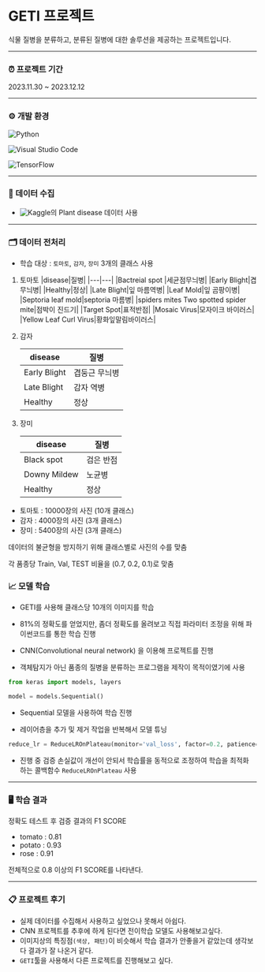# GETI 프로젝트

식물 질병을 분류하고, 분류된 질병에 대한 솔루션을 제공하는 
프로젝트입니다.


----

### ⏰ 프로젝트 기간
2023.11.30 ~ 2023.12.12

----
### ⚙️ 개발 환경
![Python](https://img.shields.io/badge/python-3670A0?style=for-the-badge&logo=python&logoColor=ffdd54)

![Visual Studio Code](https://img.shields.io/badge/Visual%20Studio%20Code-0078d7.svg?style=for-the-badge&logo=visual-studio-code&logoColor=white)

![TensorFlow](https://img.shields.io/badge/TensorFlow-%23FF6F00.svg?style=for-the-badge&logo=TensorFlow&logoColor=white)

---
### 📂 데이터 수집

- ![Kaggle](https://img.shields.io/badge/Kaggle-035a7d?style=for-the-badge&logo=kaggle&logoColor=white)의 Plant disease 데이터 사용

----

### 🗂️ 데이터 전처리
- 학습 대상 : `토마토`, `감자`, `장미` 3개의 클래스 사용


1. 토마토
    |disease|질병|
    |---|---|
    |Bactreial spot |세균점무늬병|
    |Early Blight|겹무늬병|
    |Healthy|정상|
    |Late Blight|잎 마름역병|
    |Leaf Mold|잎 곰팡이병|
    |Septoria leaf mold|septoria 마름병|
    |spiders mites Two spotted spider mite|점박이 진드기|
    |Target Spot|표적반점|
    |Mosaic Virus|모자이크 바이러스|
    |Yellow Leaf Curl Virus|황화잎말림바이러스|

2. 감자
    
    |disease|질병|
    |-------|----|
    |Early Blight|겹둥근 무늬병|
    |Late Blight|감자 역병|
    |Healthy|정상|

3. 장미

    |disease|질병|
    |---|---|
    |Black spot|검은 반점|
    |Downy Mildew|노균병|
    |Healthy|정상|

- 토마토 : 10000장의 사진 (10개 클래스)
- 감자 : 4000장의 사진 (3개 클래스)
- 장미 : 5400장의 사진 (3개 클래스)

데이터의 불균형을 방지하기 위해 클래스별로 사진의 수를 맞춤

각 품종당 Train, Val, TEST 비율을 (0.7, 0.2, 0.1)로 맞춤

### 📈 모델 학습

- GETI를 사용해 클래스당 10개의 이미지를 학습


- 81%의 정확도를 얻었지만, 좀더 정확도를 올려보고 직접 파라미터 조정을 위해 파이썬코드를 통한 학습 진행
- CNN(Convolutional neural network) 을 이용해 프로젝트를 진행
- 객체탐지가 아닌 품종의 질병을 분류하는 프로그램을 제작이 목적이였기에 사용
```python
from keras import models, layers

model = models.Sequential()
```
- Sequential 모델을 사용하여 학습 진행

- 레이어층을 추가 및 제거 작업을 반복해서 모델 튜닝

```python
reduce_lr = ReduceLROnPlateau(monitor='val_loss', factor=0.2, patience=5, min_lr=0.001)
```
- 진행 중 검증 손실값이 개선이 안되서 학습률을 동적으로 조정하여 학습을 최적화 하는 콜백함수 `ReduceLROnPlateau` 사용

---

### 🖥️ 학습 결과

정확도 테스트 후 검증 결과의 F1 SCORE  
- tomato : 0.81
- potato : 0.93
- rose : 0.91

전체적으로 0.8 이상의 F1 SCORE를 나타낸다.

---

### 📋 프로젝트 후기

- 실제 데이터를 수집해서 사용하고 싶었으나 못해서 아쉽다.
- CNN 프로젝트를 추후에 하게 된다면 전이학습 모델도 사용해보고싶다.
- 이미지상의 특징점`(색상, 패턴)`이 비슷해서 학습 결과가 안좋을거 같았는데 생각보다 결과가 잘 나온거 같다.
- `GETI`툴을 사용해서 다른 프로젝트를 진행해보고 싶다.